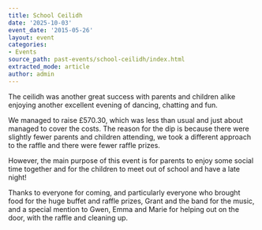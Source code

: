 ```yaml
---
title: School Ceilidh
date: '2025-10-03'
event_date: '2015-05-26'
layout: event
categories:
- Events
source_path: past-events/school-ceilidh/index.html
extracted_mode: article
author: admin
---
```


The ceilidh was another great success with parents and children alike enjoying another excellent evening of dancing, chatting and fun.

We managed to raise £570.30, which was less than usual and just about managed to cover the costs. The reason for the dip is because there were slightly fewer parents and children attending, we took a different approach to the raffle and there were fewer raffle prizes.

However, the main purpose of this event is for parents to enjoy some social time together and for the children to meet out of school and have a late night!

Thanks to everyone for coming, and particularly everyone who brought food for the huge buffet and raffle prizes, Grant and the band for the music, and a special mention to Gwen, Emma and Marie for helping out on the door, with the raffle and cleaning up.
